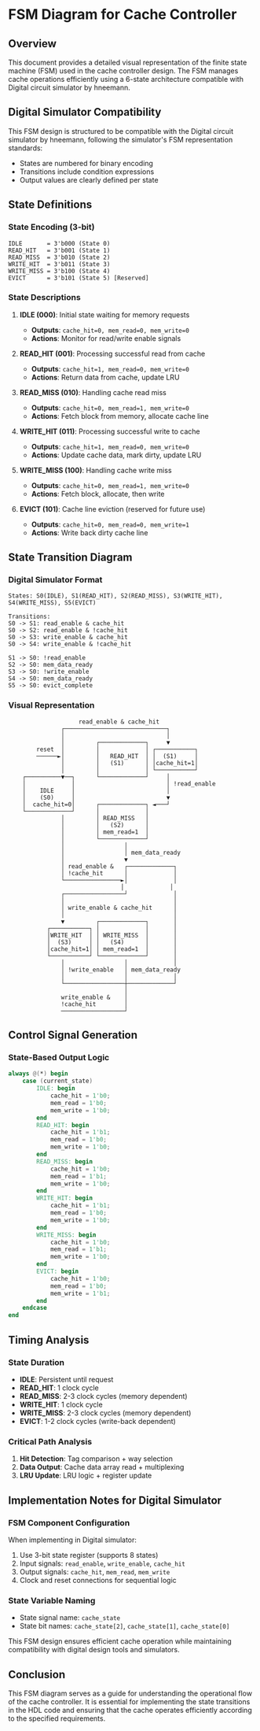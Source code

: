 # FSM Diagram for Cache Controller

## Overview
This document provides a detailed visual representation of the finite state machine (FSM) used in the cache controller design. The FSM manages cache operations efficiently using a 6-state architecture compatible with Digital circuit simulator by hneemann.

## Digital Simulator Compatibility
This FSM design is structured to be compatible with the Digital circuit simulator by hneemann, following the simulator's FSM representation standards:
- States are numbered for binary encoding
- Transitions include condition expressions
- Output values are clearly defined per state

## State Definitions

### State Encoding (3-bit)
```
IDLE       = 3'b000 (State 0)
READ_HIT   = 3'b001 (State 1) 
READ_MISS  = 3'b010 (State 2)
WRITE_HIT  = 3'b011 (State 3)
WRITE_MISS = 3'b100 (State 4)
EVICT      = 3'b101 (State 5) [Reserved]
```

### State Descriptions
1. **IDLE (000)**: Initial state waiting for memory requests
   - **Outputs**: `cache_hit=0, mem_read=0, mem_write=0`
   - **Actions**: Monitor for read/write enable signals

2. **READ_HIT (001)**: Processing successful read from cache
   - **Outputs**: `cache_hit=1, mem_read=0, mem_write=0`
   - **Actions**: Return data from cache, update LRU

3. **READ_MISS (010)**: Handling cache read miss
   - **Outputs**: `cache_hit=0, mem_read=1, mem_write=0`
   - **Actions**: Fetch block from memory, allocate cache line

4. **WRITE_HIT (011)**: Processing successful write to cache
   - **Outputs**: `cache_hit=1, mem_read=0, mem_write=0`
   - **Actions**: Update cache data, mark dirty, update LRU

5. **WRITE_MISS (100)**: Handling cache write miss
   - **Outputs**: `cache_hit=0, mem_read=1, mem_write=0`
   - **Actions**: Fetch block, allocate, then write

6. **EVICT (101)**: Cache line eviction (reserved for future use)
   - **Outputs**: `cache_hit=0, mem_read=0, mem_write=1`
   - **Actions**: Write back dirty cache line

## State Transition Diagram

### Digital Simulator Format
```
States: S0(IDLE), S1(READ_HIT), S2(READ_MISS), S3(WRITE_HIT), S4(WRITE_MISS), S5(EVICT)

Transitions:
S0 -> S1: read_enable & cache_hit
S0 -> S2: read_enable & !cache_hit  
S0 -> S3: write_enable & cache_hit
S0 -> S4: write_enable & !cache_hit

S1 -> S0: !read_enable
S2 -> S0: mem_data_ready
S3 -> S0: !write_enable
S4 -> S0: mem_data_ready
S5 -> S0: evict_complete
```

### Visual Representation
```
                    read_enable & cache_hit
               ┌─────────────────────────────┐
               │                             │
               │         ┌─────────────┐     ▼
        reset  │         │             │ ┌───────────┐
        ──────►│         │   READ_HIT  │ │  (S1)     │
               │         │   (S1)      │ │cache_hit=1│
               │         │             │ └───────────┘
    ┌──────────▼──┐      └─────────────┘     │
    │             │                          │ !read_enable
    │    IDLE     │                          │
    │    (S0)     │                          ▼
    │  cache_hit=0│      ┌─────────────┐ ◄───┘
    └─────────────┘      │             │
               │         │ READ_MISS   │
               │         │   (S2)      │
               │         │ mem_read=1  │
               │         └─────────────┘
               │                 │
               │                 │ mem_data_ready
               │                 ▼
               │ read_enable &   ┌─────────────┐
               │ !cache_hit      │             │
               └────────────────►│             │
                                │             │
               ┌─────────────────┘             │
               │                               │
               │ write_enable & cache_hit      │
               │                               │
               ▼         ┌─────────────┐       │
           ┌───────────┐ │             │       │
           │WRITE_HIT  │ │ WRITE_MISS  │       │
           │  (S3)     │ │   (S4)      │       │
           │cache_hit=1│ │ mem_read=1  │       │
           └───────────┘ └─────────────┘       │
               │                 │             │
               │ !write_enable   │ mem_data_ready
               │                 │             │
               └─────────────────┼─────────────┘
                                 │
               write_enable &    │
               !cache_hit        │
               ──────────────────┘
```

## Control Signal Generation

### State-Based Output Logic
```verilog
always @(*) begin
    case (current_state)
        IDLE: begin
            cache_hit = 1'b0;
            mem_read = 1'b0;
            mem_write = 1'b0;
        end
        READ_HIT: begin
            cache_hit = 1'b1;
            mem_read = 1'b0;
            mem_write = 1'b0;
        end
        READ_MISS: begin
            cache_hit = 1'b0;
            mem_read = 1'b1;
            mem_write = 1'b0;
        end
        WRITE_HIT: begin
            cache_hit = 1'b1;
            mem_read = 1'b0;
            mem_write = 1'b0;
        end
        WRITE_MISS: begin
            cache_hit = 1'b0;
            mem_read = 1'b1;
            mem_write = 1'b0;
        end
        EVICT: begin
            cache_hit = 1'b0;
            mem_read = 1'b0;
            mem_write = 1'b1;
        end
    endcase
end
```

## Timing Analysis

### State Duration
- **IDLE**: Persistent until request
- **READ_HIT**: 1 clock cycle
- **READ_MISS**: 2-3 clock cycles (memory dependent)
- **WRITE_HIT**: 1 clock cycle
- **WRITE_MISS**: 2-3 clock cycles (memory dependent)
- **EVICT**: 1-2 clock cycles (write-back dependent)

### Critical Path Analysis
1. **Hit Detection**: Tag comparison + way selection
2. **Data Output**: Cache data array read + multiplexing
3. **LRU Update**: LRU logic + register update

## Implementation Notes for Digital Simulator

### FSM Component Configuration
When implementing in Digital simulator:
1. Use 3-bit state register (supports 8 states)
2. Input signals: `read_enable`, `write_enable`, `cache_hit`
3. Output signals: `cache_hit`, `mem_read`, `mem_write`
4. Clock and reset connections for sequential logic

### State Variable Naming
- State signal name: `cache_state`
- State bit names: `cache_state[2]`, `cache_state[1]`, `cache_state[0]`

This FSM design ensures efficient cache operation while maintaining compatibility with digital design tools and simulators.

## Conclusion
This FSM diagram serves as a guide for understanding the operational flow of the cache controller. It is essential for implementing the state transitions in the HDL code and ensuring that the cache operates efficiently according to the specified requirements.